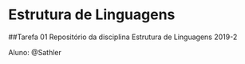# Estrutura de Linguagens
##Tarefa 01
Repositório da disciplina Estrutura de Linguagens 2019-2

Aluno: @Sathler